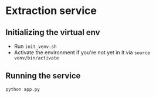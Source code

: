 # Extraction service

## Initializing the virtual env

- Run `init_venv.sh`
- Activate the environment if you're not yet in it via `source venv/bin/activate`

## Running the service

`python app.py`
